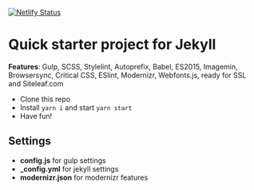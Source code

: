 [![Netlify Status](https://api.netlify.com/api/v1/badges/fab2aa1a-c5cd-4806-998a-96404590f3cd/deploy-status)](https://app.netlify.com/sites/diederikdijkstra/deploys)

# Quick starter project for Jekyll

**Features**: Gulp, SCSS, Stylelint, Autoprefix, Babel, ES2015, Imagemin, Browsersync, Critical CSS, ESlint, Modernizr, Webfonts.js, ready for SSL and Siteleaf.com

- Clone this repo
- Install `yarn i` and start `yarn start`
- Have fun!

## Settings
- **config.js** for gulp settings
- **_config.yml** for jekyll settings
- **modernizr.json** for modernizr features
